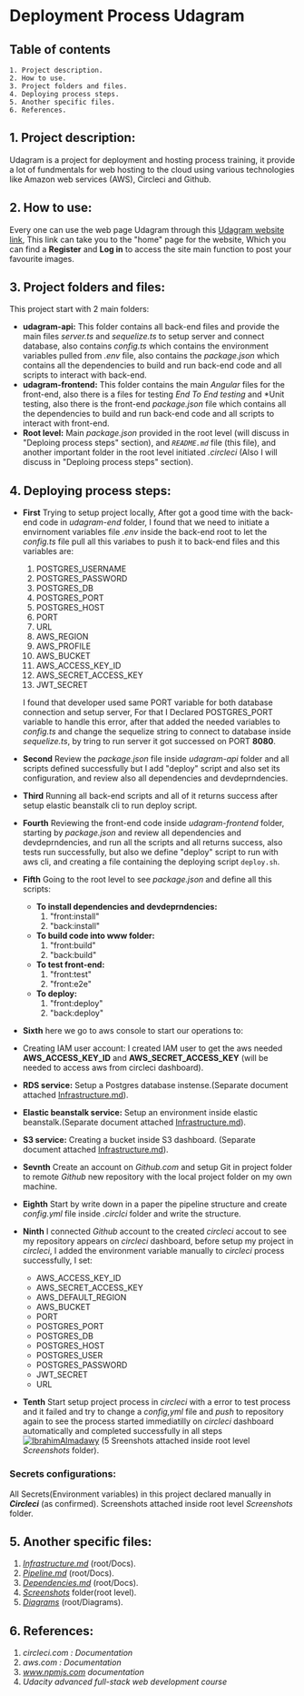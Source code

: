 # Deployment Process **Udagram** 

## Table of contents

    1. Project description.
    2. How to use.
    3. Project folders and files.
    4. Deploying process steps.
    5. Another specific files. 
    6. References.

## 1. Project description:
 Udagram is a project for deployment and hosting process training, it provide a lot of fundmentals for web hosting to the cloud using various technologies like Amazon web services (AWS), Circleci and Github.

## 2. How to use:
 Every one can use the web page Udagram through this [Udagram website link](http://udagram20030200.s3-website-us-east-1.amazonaws.com), This link can take you to the "home" page for the website, Which you can find a **Register** and **Log in** to access the site main function to post your favourite images.

 ## 3. Project folders and files:
 This project start with 2 main folders:
  - **udagram-api:**
   This folder contains all back-end files and provide the main files *server.ts* and *sequelize.ts* to setup server and connect database, also contains *config.ts* which contains the environment variables pulled from *.env* file, also contains the *package.json* which contains all the dependencies to build and run back-end code and all scripts to interact with back-end.
  - **udagram-frontend:**
   This folder contains the main *Angular* files for the front-end, also there is a files for testing *End To End testing* and *Unit testing, also there is the front-end *package.json* file which contains all the dependencies to build and run back-end code and all scripts to interact with front-end.
   - **Root level:**
   Main *package.json* provided in the root level (will discuss in "Deploing process steps" section), and *`README.md`* file (this file), and another important folder in the root level initiated *.circleci* (Also I will discuss in "Deploing process steps" section).

## 4. Deploying process steps:
  - **First** 
  Trying to setup project locally, After got a good time with the back-end code in *udagram-end* folder, I found that we need to initiate a envirnoment variables file *.env* inside the back-end root to let the *config.ts* file pull all this variabes to push it to back-end files and this variables are:

    1. POSTGRES_USERNAME
    2. POSTGRES_PASSWORD
    3. POSTGRES_DB
    4. POSTGRES_PORT
    5. POSTGRES_HOST
    6. PORT
    7. URL
    8. AWS_REGION
    9. AWS_PROFILE
    10. AWS_BUCKET
    11. AWS_ACCESS_KEY_ID
    12. AWS_SECRET_ACCESS_KEY
    13. JWT_SECRET
    
    I found that developer used same PORT variable for both database connection and setup server, For that I Declared POSTGRES_PORT variable to handle this error, after that added the needed variables to *config.ts* and change the sequelize string to connect to database inside *sequelize.ts*, by tring to run server it got successed on PORT **8080**. 

- **Second** 
Review the *package.json* file inside *udagram-api* folder and all scripts defined successfully but I add "deploy" script and also set its configuration, and review also all dependencies and devdeprndencies.

- **Third** 
Running all back-end scripts and all of it returns success after setup elastic beanstalk cli to run deploy script.

- **Fourth** 
Reviewing the front-end code inside *udagram-frontend* folder, starting by *package.json* and review all dependencies and devdeprndencies, and run all the scripts and all returns success, also tests run successfully, but also we define "deploy" script to run with aws cli, and creating a file containing the deploying script `deploy.sh`.

- **Fifth**
 Going to the root level to see *package.json* and define all this scripts:

  - **To install dependencies and devdeprndencies:**
    1. "front:install"
    2. "back:install"
  - **To build code into www folder:**
    1. "front:build"
    2. "back:build"
  - **To test front-end:**
    1. "front:test"
    2. "front:e2e"
  - **To deploy:**
    1. "front:deploy"
    2. "back:deploy"

 - **Sixth** 
 here we go to aws console to start our operations to:
 - Creating IAM user account:
  I created IAM user to get the aws needed **AWS_ACCESS_KEY_ID** and **AWS_SECRET_ACCESS_KEY** (will be needed to access aws from circleci dashboard).
 - **RDS service:**
  Setup a Postgres database instense.(Separate document attached [Infrastructure.md](./Docs/infrastructure.md)).
 - **Elastic beanstalk service:**
  Setup an environment inside elastic beanstalk.(Separate document attached [Infrastructure.md](./Docs/infrastructure.md)).
 - **S3 service:**
  Creating a bucket inside S3 dashboard. (Separate document attached [Infrastructure.md](./Docs/infrastructure.md)).

 - **Sevnth** 
 Create an account on *Github.com* and setup Git in project folder to remote *Github* new repository with the local project folder on my own machine.

 - **Eighth** 
  Start by write down in a paper the pipeline structure and create *config.yml* file inside *.circlci* folder and write the structure.

 - **Ninth** 
I connected *Github* account to the created *circleci* accout to see my repository appears on *circleci* dashboard, before setup my project in *circleci*, I added the environment variable manually to *circleci* process successfully, I set:
   * AWS_ACCESS_KEY_ID
   * AWS_SECRET_ACCESS_KEY  
   * AWS_DEFAULT_REGION
   * AWS_BUCKET
   * PORT
   * POSTGRES_PORT
   * POSTGRES_DB
   * POSTGRES_HOST
   * POSTGRES_USER
   * POSTGRES_PASSWORD
   * JWT_SECRET
   * URL

 - **Tenth** 
   Start setup project process in *circleci* with a error to test process and it failed and try to change a *config,yml* file and *push* to repository again to see the process started immediatilly on *circleci* dashboard automatically and completed successfully in all steps [![IbrahimAlmadawy](https://circleci.com/gh/IbrahimAlmadawy/MyUdagram.svg?style=svg)](https://circleci.com/gh/IbrahimAlmadawy/MyUdagram) (5 Sreenshots attached inside root level *Screenshots* folder).

 

### Secrets configurations:
 All Secrets(Environment variables) in this project declared manually in ***Circleci*** (as confirmed).
   Screenshots attached inside root level *Screenshots* folder.

## 5. Another specific files:

  1. [*Infrastructure.md*](./Docs/infrastructure.md) (root/Docs).
  2. [*Pipeline.md*](./Docs/pipeline.md) (root/Docs).
  3. [*Dependencies.md*](./Docs/Dependencies.md) (root/Docs).
  4. [*Screenshots*](./Sreenshots/) folder(root level).
  5. [*Diagrams*](./Diagrams/) (root/Diagrams).

## 6. References:
  1. *circleci.com : Documentation*
  2. *aws.com : Documentation*
  3. *www.npmjs.com documentation* 
  4. *Udacity advanced full-stack web development course*
 



